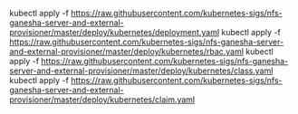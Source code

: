 kubectl apply -f https://raw.githubusercontent.com/kubernetes-sigs/nfs-ganesha-server-and-external-provisioner/master/deploy/kubernetes/deployment.yaml
kubectl apply -f https://raw.githubusercontent.com/kubernetes-sigs/nfs-ganesha-server-and-external-provisioner/master/deploy/kubernetes/rbac.yaml
kubectl apply -f https://raw.githubusercontent.com/kubernetes-sigs/nfs-ganesha-server-and-external-provisioner/master/deploy/kubernetes/class.yaml
kubectl apply -f https://raw.githubusercontent.com/kubernetes-sigs/nfs-ganesha-server-and-external-provisioner/master/deploy/kubernetes/claim.yaml
